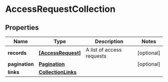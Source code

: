 # AccessRequestCollection

## Properties

Name | Type | Description | Notes
------------ | ------------- | ------------- | -------------
**records** | [**[AccessRequest]**](AccessRequest.md) | A list of access requests | [optional] 
**pagination** | [**Pagination**](Pagination.md) |  | [optional] 
**links** | [**CollectionLinks**](CollectionLinks.md) |  | 


